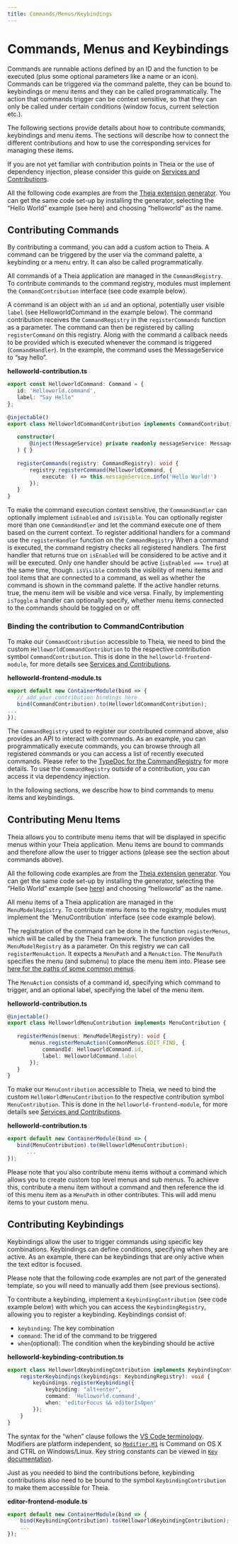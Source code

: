 ```yaml
---
title: Commands/Menus/Keybindings
---
```


# Commands, Menus and Keybindings

Commands are runnable actions defined by an ID and the function to be executed (plus some optional parameters like a name or an icon). Commands can be triggered via the command palette, they can be bound to keybindings or menu items and they can be called programmatically. The action that commands trigger can be context sensitive, so that they can only be called under certain conditions (window focus, current selection etc.).

The following sections provide details about how to contribute commands, keybindings and menu items. The sections will describe how to connect the different contributions and how to use the corresponding services for managing these items.

If you are not yet familiar with contribution points in Theia or the use of dependency injection, please consider this guide on [Services and Contributions](https://theia-ide.org/docs/services_and_contributions/).

All the following code examples are from the [Theia extension generator](https://github.com/eclipse-theia/generator-theia-extension). You can get the same code set-up by installing the generator, selecting the “Hello World” example (see here) and choosing “helloworld” as the name. 

## Contributing Commands

By contributing a command, you can add a custom action to Theia. A command can be triggered by the user via the command palette, a keybinding or a menu entry. It can also be called programmatically.

All commands of a Theia application are managed in the `CommandRegistry`. To contribute commands to the command registry, modules must implement the `CommandContribution` interface (see code example below). 

A command is an object with an `id` and an optional, potentially user visible `label` (see HelloworldCommand in the example below). The command contribution receives the `CommandRegistry` in the `registerCommands` function as a parameter. The command can then be registered by calling `registerCommand` on this registry. Along with the command a callback needs to be provided which is executed whenever the command is triggered (`CommandHandler`). In the example, the command uses the MessageService to “say hello”. 

**helloworld-contribution.ts**
```typescript
export const HelloworldCommand: Command = {
   id: 'Helloworld.command',
   label: "Say Hello"
};
 
@injectable()
export class HelloworldCommandContribution implements CommandContribution {
 
   constructor(
       @inject(MessageService) private readonly messageService: MessageService,
   ) { }
 
   registerCommands(registry: CommandRegistry): void {
       registry.registerCommand(HelloworldCommand, {
           execute: () => this.messageService.info('Hello World!')
       });
   }
}

```

To make the command execution context sensitive, the `CommandHandler` can optionally implement `isEnabled` and `isVisible`. You can optionally register more than one `CommandHandler` and let the command execute one of them based on the current context. To register additional handlers for a command use the `registerHandler` function on the `CommandRegistry`
When a command is executed, the command registry checks all registered handlers. The first handler that returns true on `isEnabled` will be considered to be active and it will be executed. Only one handler should be active (`isEnabled === true`) at the same time, though. `isVisible` controls the visibility of menu items and tool items that are connected to a command, as well as whether the command is shown in the command palette.  If the active handler returns true, the menu item will be visible and vice versa.
Finally, by implementing `isToggle` a handler can optionally specify, whether menu items connected to the commands should be toggled on or off.

### Binding the contribution to CommandContribution

To make our `CommandContribution` accessible to Theia, we need to bind the custom `HelloworldCommandContribution` to the respective contribution symbol `CommandContribution`. This is done in the `helloworld-frontend-module`, for more details see [Services and Contributions](https://theia-ide.org/docs/services_and_contributions/).

**helloworld-frontend-module.ts**
```typescript
export default new ContainerModule(bind => {
   // add your contribution bindings here
   bind(CommandContribution).to(HelloworldCommandContribution);
...
});
```

The `CommandRegistry` used to register our contributed command above, also provides an API to interact with commands. As an example, you can programmatically execute commands, you can browse through all registered commands or you can access a list of recently executed commands. Please refer to the [TypeDoc for the CommandRegistry](https://eclipse-theia.github.io/theia/docs/next/classes/core.commandregistry-1.html) for more details. To use the `CommandRegistry` outside of a contribution, you can access it via dependency injection.

In the following sections, we describe how to bind commands to menu items and keybindings.

## Contributing Menu Items

Theia allows you to contribute menu items that will be displayed in specific menus within your Theia application. Menu items are bound to commands and therefore allow the user to trigger actions (please see the section about commands above).

All the following code examples are from the [Theia extension generator](https://github.com/eclipse-theia/generator-theia-extension). You can get the same code set-up by installing the generator, selecting the “Hello World” example (see [here](https://github.com/eclipse-theia/generator-theia-extension)) and choosing “helloworld” as the name.

All menu items of a Theia application are managed in the `MenuModelRegistry`. To contribute menu items to the registry, modules must implement the ´MenuContribution´ interface (see code example below). 

The registration of the command can be done in the function `registerMenus`, which will be called by the Theia framework. The function provides the `MenuModelRegistry` as a parameter. On this registry we can call `registerMenuAction`. It expects a `MenuPath` and a `MenuAction`. The `MenuPath` specifies the menu (and submenu) to place the menu item into. Please see [here for the paths of some common menus](https://eclipse-theia.github.io/theia/docs/next/modules/core.commonmenus-1.html).

The `MenuAction` consists of a command id, specifying which command to trigger, and an optional label, specifying the label of the menu item.

**helloworld-contribution.ts**
```typescript
@injectable()
export class HelloworldMenuContribution implements MenuContribution {
 
   registerMenus(menus: MenuModelRegistry): void {
       menus.registerMenuAction(CommonMenus.EDIT_FIND, {
           commandId: HelloworldCommand.id,
           label: HelloworldCommand.label
       });
   }
}
```

To make our `MenuContribution` accessible to Theia, we need to bind the custom `HelloWorldMenuContribution` to the respective contribution symbol `MenuContribution`. This is done in the `helloworld-frontend-module`, for more details see [Services and Contributions](https://theia-ide.org/docs/services_and_contributions/).

**helloworld-contribution.ts**
```typescript
export default new ContainerModule(bind => {
   bind(MenuContribution).to(HelloworldMenuContribution);
      ...
});

```

Please note that you also contribute menu items without a command which allows you to create custom top level menus and sub menus. To achieve this, contribute a menu item without a command and then reference the id of this menu item as a `MenuPath` in other contributes. This will add menu items to your custom menu.

## Contributing Keybindings

Keybindings allow the user to trigger commands using specific key combinations. Keybindings can define conditions, specifying when they are active. As an example, there can be keybindings that are only active when the text editor is focused.

Please note that the following code examples are not part of the generated template, so you will need to manually add them (see previous sections).

To contribute a keybinding, implement a `KeybindingContribution` (see code example below) with which you can access the `KeybindingRegistry`, allowing you to register a keybinding. Keybindings consist of:

* `keybinding`: The key combination
* `command`: The id of the command to be triggered
* `when`(optional): The condition when the keybinding should be active


**helloworld-keybinding-contribution.ts**
```typescript
export class HelloworldKeybindingContribution implements KeybindingContribution {
    registerKeybindings(keybindings: KeybindingRegistry): void {
        keybindings.registerKeybinding({
            keybinding: "alt+enter",
            command: 'Helloworld.command',
            when: 'editorFocus && editorIsOpen'
        });
    }
}
```

The syntax for the “when” clause follows the [VS Code terminology](https://code.visualstudio.com/docs/getstarted/keybindings#_when-clause-contexts). Modifiers are platform independent, so [`Modifier.M1`](https://eclipse-theia.github.io/theia/docs/next/enums/core.keymodifier-2.html#ctrlcmd) is Command on OS X and CTRL on Windows/Linux. Key string constants can be viewed in [`Key` documentation](https://eclipse-theia.github.io/theia/docs/next/modules/core.key-2.html).

Just as you needed to bind the contributions before, keybinding contributions also need to be bound to the symbol `KeybindingContribution` to make them accessible for Theia.


**editor-frontend-module.ts**
```typescript
export default new ContainerModule(bind => {
    bind(KeybindingContribution).to(HelloworldKeybindingContribution);
    ...
});

```
